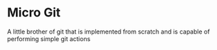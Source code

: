 # Micro Git

A little brother of git that is implemented from scratch and is capable of
performing simple git actions